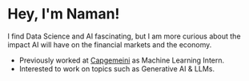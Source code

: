 # Hey, I'm Naman!

<p> I find Data Science and AI fascinating, but I am more curious about the impact AI will have on the financial markets and the economy. </p>

- Previously worked at [Capgemeini](https://www.linkedin.com/company/capgemini/?originalSubdomain=in) as Machine Learning Intern.
- Interested to work on topics such as Generative AI & LLMs. 



